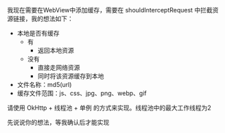 
我现在需要在WebView中添加缓存，需要在 shouldInterceptRequest 中拦截资源链接，我的想法如下：
- 本地是否有缓存
	- 有
		- 返回本地资源
	- 没有
		- 直接走网络资源
		- 同时将该资源缓存到本地
- 文件名称：md5(url)
- 缓存文件范围：js、css、jpg、png、webp、gif

请使用 OkHttp + 线程池 + 单例 的方式来实现。线程池中的最大工作线程为2

先说说你的想法，等我确认后才能实现

<!--stackedit_data:
eyJoaXN0b3J5IjpbLTE5NDU3ODk3NDcsLTE1NjM0NzgwOF19
-->
